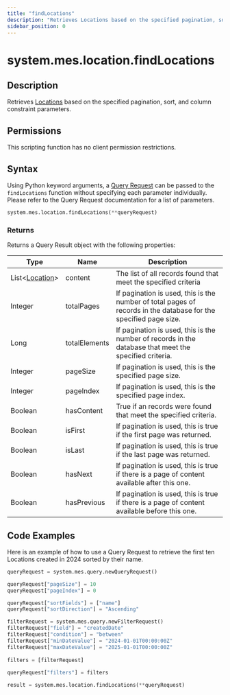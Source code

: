 ```yaml
---
title: "findLocations"
description: "Retrieves Locations based on the specified pagination, sort, and column constraint parameters."
sidebar_position: 0
---
```


# system.mes.location.findLocations

## Description

Retrieves [Locations](../../data-model/location-model/location.md) based on the specified pagination, sort, and column constraint parameters.

## Permissions

This scripting function has no client permission restrictions.

## Syntax
Using Python keyword arguments, a [Query Request](./query-request.md) can be passed to the `findLocations` function
without specifying each parameter individually. Please refer to the Query Request documentation for a list of parameters.
```python
system.mes.location.findLocations(**queryRequest)
```

### Returns

Returns a Query Result object with the following properties:

| Type                                                           | Name          | Description                                                                                                      |
|----------------------------------------------------------------| ------------- | ---------------------------------------------------------------------------------------------------------------- |
| List\<[Location](../../data-model/location-model/location.md)> | content       | The list of all records found that meet the specified criteria                                                   |
| Integer                                                        | totalPages    | If pagination is used, this is the number of total pages of records in the database for the specified page size. |
| Long                                                           | totalElements | If pagination is used, this is the number of records in the database that meet the specified criteria.           |
| Integer                                                        | pageSize      | If pagination is used, this is the specified page size.                                                          |
| Integer                                                        | pageIndex     | If pagination is used, this is the specified page index.                                                         |
| Boolean                                                        | hasContent    | True if an records were found that meet the specified criteria.                                                  |
| Boolean                                                        | isFirst       | If pagination is used, this is true if the first page was returned.                                              |
| Boolean                                                        | isLast        | If pagination is used, this is true if the last page was returned.                                               |
| Boolean                                                        | hasNext       | If pagination is used, this is true if there is a page of content available after this one.                      |
| Boolean                                                        | hasPrevious   | If pagination is used, this is true if there is a page of content available before this one.                     |

## Code Examples

Here is an example of how to use a Query Request to retrieve the first ten Locations created in 2024 sorted by their
name.


```python
queryRequest = system.mes.query.newQueryRequest()  

queryRequest["pageSize"] = 10
queryRequest["pageIndex"] = 0

queryRequest["sortFields"] = ["name"]
queryRequest["sortDirection"] = "Ascending"

filterRequest = system.mes.query.newFilterRequest()  
filterRequest["field"] = "createdDate"  
filterRequest["condition"] = "between"  
filterRequest["minDateValue"] = "2024-01-01T00:00:00Z"
filterRequest["maxDateValue"] = "2025-01-01T00:00:00Z"
    
filters = [filterRequest]  
  
queryRequest["filters"] = filters  

result = system.mes.location.findLocations(**queryRequest)
```

